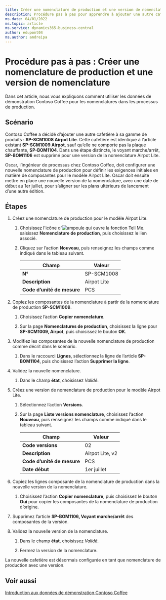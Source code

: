 ```yaml
---
title: Créer une nomenclature de production et une version de nomenclature
description: Procédure pas à pas pour apprendre à ajouter une autre cafetière à la gamme de produits de Contoso Coffee dans Business Central.
ms.date: 04/01/2022
ms.topic: article
ms.service: dynamics365-business-central
author: edupont04
ms.author: andreipa
---
```

# <a name="walkthrough-create-a-new-production-bom-and-bom-version"></a><a name="walkthrough-create-a-new-production-bom-and-bom-version"></a>Procédure pas à pas : Créer une nomenclature de production et une version de nomenclature

Dans cet article, nous vous expliquons comment utiliser les données de démonstration Contoso Coffee pour les nomenclatures dans les processus de production.  

## <a name="scenario"></a><a name="scenario"></a>Scénario

Contoso Coffee a décidé d’ajouter une autre cafetière à sa gamme de produits : **SP-SCM1008 Airpot Lite**. Cette cafetière est identique à l’article existant **SP-SCM1009 Airpot**, sauf qu’elle ne comporte pas la plaque chauffante, **SP-BOM1104**. Dans une étape distincte, le voyant marche/arrêt, **SP-BOM1106** est supprimé pour une version de la nomenclature Airpot Lite.

Oscar, l’ingénieur de processus chez Contoso Coffee, doit configurer une nouvelle nomenclature de production pour définir les exigences initiales en matière de composantes pour le modèle Airpot Lite. Oscar doit ensuite mettre en place une nouvelle version de la nomenclature, avec une date de début au 1er juillet, pour s’aligner sur les plans ultérieurs de lancement d’une autre édition.

## <a name="steps"></a><a name="steps"></a>Étapes

1. Créez une nomenclature de production pour le modèle Airpot Lite.

    1. Choisissez l'icône d'![ampoule qui ouvre la fonction Tell Me.](../../media/ui-search/search_small.png "Dites-moi ce que vous voulez faire") saisissez **Nomenclature de production**, puis choisissez le lien associé.  

    2. Cliquez sur l’action **Nouveau**, puis renseignez les champs comme indiqué dans le tableau suivant.  

        |Champ  |Valeur  |
        |---------|---------|
        |**N°** |SP-SCM1008|
        |**Description** |Airpot Lite|
        |**Code d’unité de mesure**|PCS  |

2. Copiez les composantes de la nomenclature à partir de la nomenclature de production **SP-SCM1009**.

    1. Choisissez l’action **Copier nomenclature**.

    2. Sur la page **Nomenclatures de production**, choisissez la ligne pour **SP-SCM1009, Airpot**, puis choisissez le bouton **OK**.

3. Modifiez les composantes de la nouvelle nomenclature de production comme décrit dans le scénario.

    1. Dans le raccourci **Lignes**, sélectionnez la ligne de l’article **SP-BOM1104**, puis choisissez l’action **Supprimer la ligne**.  

4. Validez la nouvelle nomenclature.  

    1. Dans le champ **état**, choisissez *Validé*.  

5. Créez une version de nomenclature de production pour le modèle Airpot Lite.

    1. Sélectionnez l’action **Versions**.

    2. Sur la page **Liste versions nomenclature**, choisissez l’action **Nouveau**, puis renseignez les champs comme indiqué dans le tableau suivant.  

        |Champ  |Valeur  |
        |---------|---------|
        |**Code versions** |02|
        |**Description** |Airpot Lite, v2|
        |**Code d’unité de mesure**|PCS  |  
        |**Date début**|1er juillet  |  

6. Copiez les lignes composante de la nomenclature de production dans la nouvelle version de la nomenclature.

    1. Choisissez l’action **Copier nomenclature**, puis choisissez le bouton **Oui** pour copier les composantes de la nomenclature de production d’origine.

7. Supprimez l’article **SP-BOM1106, Voyant marche/arrêt** des composantes de la version.

8. Validez la nouvelle version de la nomenclature.

    1. Dans le champ **état**, choisissez *Validé*.  

    2. Fermez la version de la nomenclature.

La nouvelle cafetière est désormais configurée en tant que nomenclature de production avec une version.  

## <a name="see-also"></a><a name="see-also"></a>Voir aussi

[Introduction aux données de démonstration Contoso Coffee](../contoso-coffee-intro.md)  
